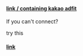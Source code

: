 
#### [link / containing kakao adfit](https://www.checkface.site/)
If you can't connect?

try this
#### [link](https://facecheck.netlify.app/)

